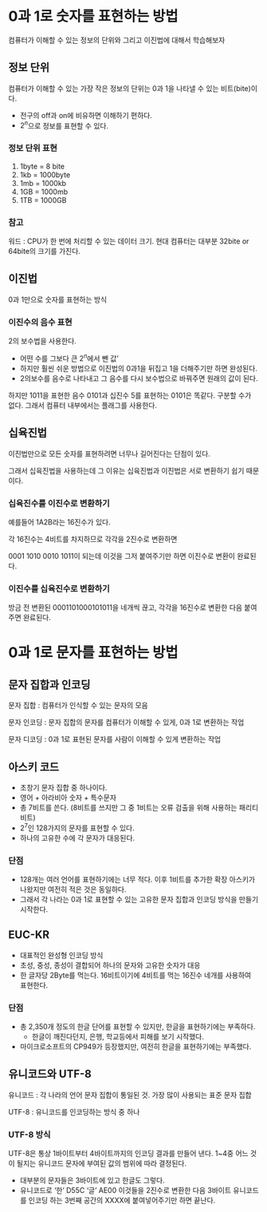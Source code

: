 # 0과 1로 숫자를 표현하는 방법

컴퓨터가 이해할 수 있는 정보의 단위와 그리고 이진법에 대해서 학습해보자

## 정보 단위

컴퓨터가 이해할 수 있는 가장 작은 정보의 단위는 0과 1을 나타낼 수 있는 비트(bite)이다.

- 전구의 off과 on에 비유하면 이해하기 편하다.
- $2^n$으로 정보를 표현할 수 있다.

### 정보 단위 표현

1. 1byte = 8 bite
2. 1kb = 1000byte
3. 1mb = 1000kb
4. 1GB = 1000mb
5. 1TB = 1000GB

### 참고

워드 : CPU가 한 번에 처리할 수 있는 데이터 크기. 현대 컴퓨터는 대부분 32bite or 64bite의 크기를 가진다.

## 이진법

0과 1만으로 숫자를 표현하는 방식

### 이진수의 음수 표현

2의 보수법을 사용한다.

- 어떤 수를 그보다 큰 $2^n$에서 뺀 값’
- 하지만 훨씬 쉬운 방법으로 이진법의 0과1을 뒤집고 1을 더해주기만 하면 완성된다.
- 2의보수를 음수로 나타내고 그 음수를 다시 보수법으로 바꿔주면 원래의 값이 된다.

하지만 1011을 표현한 음수 0101과 십진수 5를 표현하는 0101은 똑같다. 구분할 수가 없다. 그래서 컴퓨터 내부에서는 플래그를 사용한다.

## 십육진법

이진법만으로 모든 숫자를 표현하려면 너무나 길어진다는 단점이 있다.

그래서 십육진법을 사용하는데 그 이유는 십육진법과 이진법은 서로 변환하기 쉽기 때문이다.

### 십육진수를 이진수로 변환하기

예를들어 1A2B라는 16진수가 있다. 

각 16진수는 4비트를 차지하므로 각각을 2진수로 변환하면

0001 1010 0010 1011이 되는데 이것을 그저 붙여주기만 하면 이진수로 변환이 완료된다.

### 이진수를 십육진수로 변환하기

방금 전 변환된 0001101000101011을 네개씩 끊고, 각각을 16진수로 변환한 다음 붙여주면 완료된다.

# 0과 1로 문자를 표현하는 방법

## 문자 집합과 인코딩

문자 집합 : 컴퓨터가 인식할 수 있는 문자의 모음

문자 인코딩 : 문자 집합의 문자를 컴퓨터가 이해할 수 있게, 0과 1로 변환하는 작업

문자 디코딩 : 0과 1로 표현된 문자를 사람이 이해할 수 있게 변환하는 작업

## 아스키 코드

- 초창기 문자 집합 중 하나이다.
- 영어 + 아라비아 숫자 + 특수문자
- 총 7비트를 쓴다. (8비트를 쓰지만 그 중 1비트는 오류 검출을 위해 사용하는 패리티 비트)
- $2^7$인 128가지의 문자를 표현할 수 있다.
- 하나의 고유한 수에 각 문자가 대응된다.

### 단점

- 128개는 여러 언어를 표현하기에는 너무 적다. 이후 1비트를 추가한 확장 아스키가 나왔지만 여전히 적은 것은 동일하다.
- 그래서 각 나라는 0과 1로 표현할 수 있는 고유한 문자 집합과 인코딩 방식을 만들기 시작한다.

## EUC-KR

- 대표적인 완성형 인코딩 방식
- 초성, 중성, 종성이 결합되어 하나의 문자와 고유한 숫자가 대응
- 한 글자당 2Byte를 먹는다. 16비트이기에 4비트를 먹는 16진수 네개를 사용하여 표현한다.

### 단점

- 총 2,350개 정도의 한글 단어를 표현할 수 있지만, 한글을 표현하기에는 부족하다.
    - 한글이 깨진다던지, 은행, 학교등에서 피해를 보기 시작했다.
- 마이크로소프트의 CP949가 등장했지만, 여전히 한글을 표현하기에는 부족했다.

## 유니코드와 UTF-8

유니코드 : 각 나라의 언어 문자 집합이 통일된 것. 가장 많이 사용되는 표준 문자 집합

UTF-8 : 유니코드를 인코딩하는 방식 중 하나 

### UTF-8 방식

UTF-8은 통상 1바이트부터 4바이트까지의 인코딩 결과를 만들어 낸다. 1~4중 어느 것이 될지는 유니코드 문자에 부여된 값의 범위에 따라 결정된다.

- 대부분의 문자들은 3바이트에 있고 한글도 그렇다.
- 유니코드로 ‘한’ D55C ‘글’ AE00 이것들을 2진수로 변환한 다음 3바이트 유니코드를 인코딩 하는 3번째 공간의 XXXX에 붙여넣어주기만 하면 끝난다.

